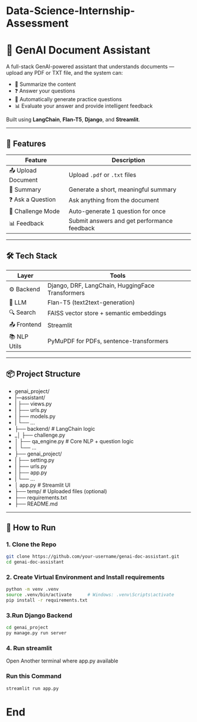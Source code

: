 # Data-Science-Internship-Assessment
# 📄 GenAI Document Assistant

A full-stack GenAI-powered assistant that understands documents — upload any PDF or TXT file, and the system can:

- 📝 Summarize the content  
- ❓ Answer your questions  
- 🚀 Automatically generate practice questions  
- 📊 Evaluate your answer and provide intelligent feedback

Built using **LangChain**, **Flan-T5**, **Django**, and **Streamlit**.

---

## 🧠 Features

| Feature | Description |
|--------|-------------|
| 📤 Upload Document | Upload `.pdf` or `.txt` files |
| 📝 Summary | Generate a short, meaningful summary |
| ❓ Ask a Question | Ask anything from the document |
| 🚀 Challenge Mode | Auto-generate 1 question for once |
| 📊 Feedback | Submit answers and get performance feedback |

---

## 🛠 Tech Stack

| Layer | Tools |
|------|-------|
| ⚙️ Backend | Django, DRF, LangChain, HuggingFace Transformers |
| 🧠 LLM | Flan-T5 (text2text-generation) |
| 🔍 Search | FAISS vector store + semantic embeddings |
| 📤 Frontend | Streamlit |
| 📚 NLP Utils | PyMuPDF for PDFs, sentence-transformers |

---

## 📦 Project Structure
- genai_project/
-  |—assistant/
-   |  ├── views.py
-   |  ├── urls.py
-   |  ├── models.py
-   |  └── ...
-   ├── backend/ # LangChain logic
-   \_│ ├── challenge.py
-   │ ├── qa_engine.py # Core NLP + question logic
-   │ └── ...
-   ├── genai_project/
-   | ├── setting.py
-   | ├── urls.py
-   | ├── app.py
-   | └── ...
- │ app.py # Streamlit UI
- ├── temp/ # Uploaded files (optional)
- ├── requirements.txt
- ├── README.md


---

## 🚀 How to Run

### 1. Clone the Repo

```bash
git clone https://github.com/your-username/genai-doc-assistant.git
cd genai-doc-assistant
```
### 2. Create Virtual Environment and Install requirements
```bash
python -m venv .venv
source .venv/bin/activate      # Windows: .venv\Scripts\activate
pip install -r requirements.txt
```
### 3.Run Django Backend
```bash
cd genai_project
py manage.py run server
```

### 4. Run streamlit 
Open Another terminal where app.py available
### Run this Command
```bash
streamlit run app.py
```

# End
